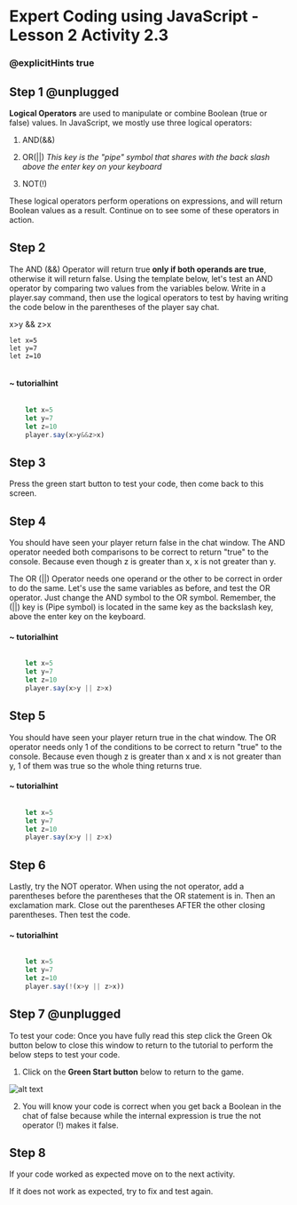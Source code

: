 # Expert Coding using JavaScript - Lesson 2 Activity 2.3
### @explicitHints true

  

## Step 1 @unplugged

  

**Logical Operators** are used to manipulate or combine Boolean (true or false) values. In JavaScript, we mostly use three logical operators:

1. AND(&&)

2. OR(||) *This key is the "pipe" symbol that shares with the back slash above the enter key on your keyboard*

3. NOT(!)

These logical operators perform operations on expressions, and will return Boolean values as a result. Continue on to see some of these operators in action.

## Step 2

The AND (&&) Operator will return true **only if both operands are true**, otherwise it will return false. Using the template below, let's test an AND operator by comparing two values from the variables below. Write in a player.say command, then use the logical operators to test by having writing the code below in the parentheses of the player say chat. 

x>y && z>x

```template
let x=5
let y=7
let z=10


```
#### ~ tutorialhint

```javascript

    let x=5
    let y=7
    let z=10
    player.say(x>y&&z>x)
```


## Step 3

Press the green start button to test your code, then come back to this screen.


## Step 4

You should have seen your player return false in the chat window. The AND operator needed both comparisons to be correct to return "true" to the console. Because even though z is greater than x, x is not greater than y.

The OR (||) Operator needs one operand or the other to be correct in order to do the same. Let's use the same variables as before, and test the OR operator. Just change the AND symbol to the OR symbol. 
Remember, the (||) key is (Pipe symbol) is located in the same key as the backslash key, above the enter key on the keyboard. 

#### ~ tutorialhint

```javascript

    let x=5
    let y=7
    let z=10
    player.say(x>y || z>x)
   ```


## Step 5

You should have seen your player return true in the chat window. The OR operator needs only 1 of the conditions to be correct to return "true" to the console. Because even though z is greater than x and x is not greater than y, 1 of them was true so the whole thing returns true. 

#### ~ tutorialhint
```javascript

    let x=5
    let y=7
    let z=10
    player.say(x>y || z>x)
   ```




## Step 6

Lastly, try the NOT operator.  When using the not operator, add a parentheses before the parentheses that the OR statement is in.  Then an exclamation mark.  Close out the parentheses AFTER the other closing parentheses. Then test the code. 

#### ~ tutorialhint
```javascript

    let x=5
    let y=7
    let z=10
    player.say(!(x>y || z>x))
   ```
## Step 7 @unplugged

To test your code:
Once you have fully read this step click the Green Ok button below to close this window to return to the tutorial to perform the below steps to test your code.

1. Click on the **Green Start button** below to return to the game.

  

![alt text](https://expertjs.codingcredentials.com/Lesson1/1.1/1.JPG?raw=true  "Start")


2. You will know your code is correct when you get back a Boolean in the chat of false because while the internal expression is true the not operator (!) makes it false. 



## Step 8

If your code worked as expected move on to the next activity.
  
If it does not work as expected, try to fix and test again.

